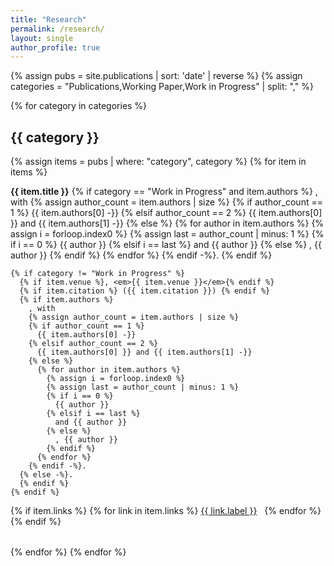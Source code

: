 ```yaml
---
title: "Research"
permalink: /research/
layout: single
author_profile: true
---
```


{% assign pubs = site.publications | sort: 'date' | reverse %}
{% assign categories = "Publications,Working Paper,Work in Progress" | split: "," %}

{% for category in categories %}
## {{ category }}

{% assign items = pubs | where: "category", category %}
{% for item in items %}
<div style="margin-bottom: 2rem;">
  <p>
    <strong>{{ item.title }}</strong>
    {% if category == "Work in Progress" and item.authors %}
      , with 
      {% assign author_count = item.authors | size %}
      {% if author_count == 1 %}
        {{ item.authors[0] -}}
      {% elsif author_count == 2 %}
        {{ item.authors[0] }} and {{ item.authors[1] -}}
      {% else %}
        {% for author in item.authors %}
          {% assign i = forloop.index0 %}
          {% assign last = author_count | minus: 1 %}
          {% if i == 0 %}
            {{ author }}
          {% elsif i == last %}
            and {{ author }}
          {% else %}
            , {{ author }}
          {% endif %}
        {% endfor %}
      {% endif -%}.
    {% endif %}

    {% if category != "Work in Progress" %}
      {% if item.venue %}, <em>{{ item.venue }}</em>{% endif %}
      {% if item.citation %} ({{ item.citation }}) {% endif %}
      {% if item.authors %}
        , with 
        {% assign author_count = item.authors | size %}
        {% if author_count == 1 %}
          {{ item.authors[0] -}}
        {% elsif author_count == 2 %}
          {{ item.authors[0] }} and {{ item.authors[1] -}}
        {% else %}
          {% for author in item.authors %}
            {% assign i = forloop.index0 %}
            {% assign last = author_count | minus: 1 %}
            {% if i == 0 %}
              {{ author }}
            {% elsif i == last %}
              and {{ author }}
            {% else %}
              , {{ author }}
            {% endif %}
          {% endfor %}
        {% endif -%}.
      {% else -%}.
      {% endif %}
    {% endif %}
  </p>

  {% if item.links %}
    {% for link in item.links %}
      <a href="{{ link.url }}" class="btn" target="_blank" rel="noopener" style="margin-right: 0.5rem;">{{ link.label }}</a>
    {% endfor %}
  {% endif %}
</div>
{% endfor %}
{% endfor %}
